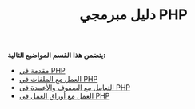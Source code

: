 ﻿---
title: دليل مبرمجي PHP
type: docs
weight: 20
url: /ar/java/php-programmers-guide/
---
**يتضمن هذا القسم المواضيع التالية:**

- [مقدمة في PHP](/cells/ar/java/introduction-in-php/)
- [العمل مع الملفات في PHP](/cells/ar/java/working-with-files-in-php/)
- [التعامل مع الصفوف والأعمدة في PHP](/cells/ar/java/working-with-rows-and-columns-in-php/)
- [العمل مع أوراق العمل في PHP](/cells/ar/java/working-with-worksheets-in-php/)
